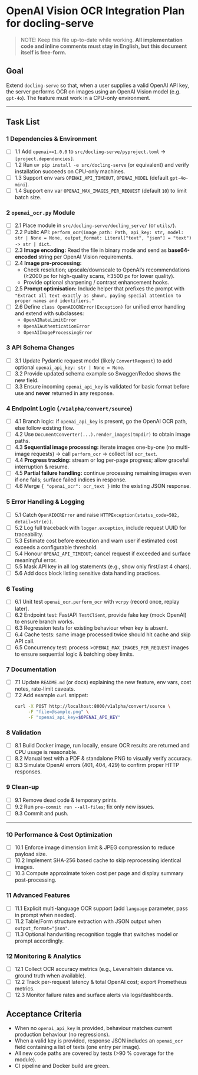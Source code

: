# OpenAI Vision OCR Integration Plan for docling-serve

> NOTE: Keep this file up-to-date while working. **All implementation code and inline comments must stay in English, but this document itself is free-form.**

## Goal
Extend `docling-serve` so that, when a user supplies a valid OpenAI API key, the server performs OCR on images using an OpenAI Vision model (e.g. `gpt-4o`). The feature must work in a CPU-only environment.

---

## Task List

### 1 Dependencies & Environment
- [ ] 1.1 Add `openai>=1.0.0` to `src/docling-serve/pyproject.toml` → `[project.dependencies]`.
- [ ] 1.2 Run `uv pip install -e src/docling-serve` (or equivalent) and verify installation succeeds on CPU-only machines.
- [ ] 1.3 Support env vars `OPENAI_API_TIMEOUT`, `OPENAI_MODEL` (default `gpt-4o-mini`).
- [ ] 1.4 Support env var `OPENAI_MAX_IMAGES_PER_REQUEST` (default `10`) to limit batch size.

### 2 `openai_ocr.py` Module
- [ ] 2.1 Place module in `src/docling-serve/docling_serve/` (or `utils/`).
- [ ] 2.2 Public API: `perform_ocr(image_path: Path, api_key: str, model: str | None = None, output_format: Literal["text", "json"] = "text") -> str | dict`.
- [ ] 2.3 **Image encoding:** Read the file in binary mode and send as **base64-encoded** string per OpenAI Vision requirements.
- [ ] 2.4 **Image pre-processing:**
  - Check resolution; upscale/downscale to OpenAI’s recommendations (≥2000 px for high-quality scans, ≥3500 px for lower quality).
  - Provide optional sharpening / contrast enhancement hooks.
- [ ] 2.5 **Prompt optimisation:** Include helper that prefixes the prompt with
  `"Extract all text exactly as shown, paying special attention to proper names and identifiers."`
- [ ] 2.6 Define `class OpenAIOCRError(Exception)` for unified error handling and extend with subclasses:
  - `OpenAIRateLimitError`
  - `OpenAIAuthenticationError`
  - `OpenAIImageProcessingError`

### 3 API Schema Changes
- [ ] 3.1 Update Pydantic request model (likely `ConvertRequest`) to add optional `openai_api_key: str | None = None`.
- [ ] 3.2 Provide updated schema example so Swagger/Redoc shows the new field.
- [ ] 3.3 Ensure incoming `openai_api_key` is validated for basic format before use and **never** returned in any response.

### 4 Endpoint Logic (`/v1alpha/convert/source`)
- [ ] 4.1 Branch logic: if `openai_api_key` is present, go the OpenAI OCR path, else follow existing flow.
- [ ] 4.2 Use `DocumentConverter(...).render_images(tmpdir)` to obtain image paths.
- [ ] 4.3 **Sequential image processing:** iterate images one-by-one (no multi-image requests) → call `perform_ocr` → collect list `ocr_text`.
- [ ] 4.4 **Progress tracking:** stream or log per-page progress; allow graceful interruption & resume.
- [ ] 4.5 **Partial failure handling:** continue processing remaining images even if one fails; surface failed indices in response.
- [ ] 4.6 Merge `{ "openai_ocr": ocr_text }` into the existing JSON response.

### 5 Error Handling & Logging
- [ ] 5.1 Catch `OpenAIOCRError` and raise `HTTPException(status_code=502, detail=str(e))`.
- [ ] 5.2 Log full traceback with `logger.exception`, include request UUID for traceability.
- [ ] 5.3 Estimate cost before execution and warn user if estimated cost exceeds a configurable threshold.
- [ ] 5.4 Honour `OPENAI_API_TIMEOUT`; cancel request if exceeded and surface meaningful error.
- [ ] 5.5 Mask API key in all log statements (e.g., show only first/last 4 chars).
- [ ] 5.6 Add docs block listing sensitive data handling practices.

### 6 Testing
- [ ] 6.1 Unit test `openai_ocr.perform_ocr` with `vcrpy` (record once, replay later).
- [ ] 6.2 Endpoint test: FastAPI `TestClient`, provide fake key (mock OpenAI) to ensure branch works.
- [ ] 6.3 Regression tests for existing behaviour when key is absent.
- [ ] 6.4 Cache tests: same image processed twice should hit cache and skip API call.
- [ ] 6.5 Concurrency test: process >`OPENAI_MAX_IMAGES_PER_REQUEST` images to ensure sequential logic & batching obey limits.

### 7 Documentation
- [ ] 7.1 Update `README.md` (or docs) explaining the new feature, env vars, cost notes, rate-limit caveats.
- [ ] 7.2 Add example `curl` snippet:
  ```bash
  curl -X POST http://localhost:8000/v1alpha/convert/source \
       -F "file=@sample.png" \
       -F "openai_api_key=$OPENAI_API_KEY"
  ```

### 8 Validation
- [ ] 8.1 Build Docker image, run locally, ensure OCR results are returned and CPU usage is reasonable.
- [ ] 8.2 Manual test with a PDF & standalone PNG to visually verify accuracy.
- [ ] 8.3 Simulate OpenAI errors (401, 404, 429) to confirm proper HTTP responses.

### 9 Clean-up
- [ ] 9.1 Remove dead code & temporary prints.
- [ ] 9.2 Run `pre-commit run --all-files`; fix only new issues.
- [ ] 9.3 Commit and push.

---

### 10 Performance & Cost Optimization
- [ ] 10.1 Enforce image dimension limit & JPEG compression to reduce payload size.
- [ ] 10.2 Implement SHA-256 based cache to skip reprocessing identical images.
- [ ] 10.3 Compute approximate token cost per page and display summary post-processing.

### 11 Advanced Features
- [ ] 11.1 Explicit multi-language OCR support (add `language` parameter, pass in prompt when needed).
- [ ] 11.2 Table/Form structure extraction with JSON output when `output_format="json"`.
- [ ] 11.3 Optional handwriting recognition toggle that switches model or prompt accordingly.

### 12 Monitoring & Analytics
- [ ] 12.1 Collect OCR accuracy metrics (e.g., Levenshtein distance vs. ground truth when available).
- [ ] 12.2 Track per-request latency & total OpenAI cost; export Prometheus metrics.
- [ ] 12.3 Monitor failure rates and surface alerts via logs/dashboards.

## Acceptance Criteria
- When no `openai_api_key` is provided, behaviour matches current production behaviour (no regressions).
- When a valid key is provided, response JSON includes an `openai_ocr` field containing a list of texts (one entry per image).
- All new code paths are covered by tests (>90 % coverage for the module).
- CI pipeline and Docker build are green.


